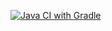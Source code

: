 [![Java CI with Gradle](https://github.com/Kondratqa/selenid/actions/workflows/cityCal.yml/badge.svg)](https://github.com/Kondratqa/selenid/actions/workflows/cityCal.yml)
